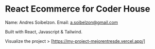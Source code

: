 # React Ecommerce for Coder House

Name: Andres Soibelzon.
Email: a.soibelzon@gmail.com

Built with React, Javascript & Tailwind.

Visualize the project > [https://my-project-mejorentresde.vercel.app/] 